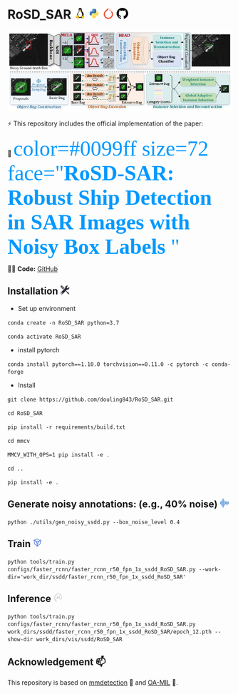 # RoSD_SAR    <img src="images/linux-original.svg" width="5%">  <img src="images/python-original.svg" width="5%">  <img src="images/pytorch-icon.svg" width="5%">  <img src="images/github.svg" width="5%">

![image text](https://github.com/douling843/RoSD_SAR/blob/main/images/fig3.jpg)  


⚡   This repository includes the official implementation of the paper:  

👋  <font color=#0099ff size=7 face="黑体">color=#0099ff size=72 face="**RoSD-SAR: Robust Ship Detection in SAR Images with Noisy Box Labels** "</font>

👨‍💻   **Code:** [GitHub](https://github.com/douling843/RoSD_SAR/edit/main)


## Installation  <img src="images/Installation.svg" width="4%">


- <span> Set up environment


`conda create -n RoSD_SAR python=3.7`  

`conda activate RoSD_SAR`

- <span> install pytorch
 
`conda install pytorch==1.10.0 torchvision==0.11.0 -c pytorch -c conda-forge`

- <span> Install
  
`git clone https://github.com/douling843/RoSD_SAR.git`  

`cd RoSD_SAR`  

`pip install -r requirements/build.txt`  

`cd mmcv`  

`MMCV_WITH_OPS=1 pip install -e .`  

`cd ..`  

`pip install -e .`


##  Generate noisy annotations: (e.g., 40% noise)  <img src="images/noisy.svg" width="4%">
`python ./utils/gen_noisy_ssdd.py --box_noise_level 0.4`

## Train <img src="images/train.svg" width="4%">
`python tools/train.py configs/faster_rcnn/faster_rcnn_r50_fpn_1x_ssdd_RoSD_SAR.py --work-dir='work_dir/ssdd/faster_rcnn_r50_fpn_1x_ssdd_RoSD_SAR'` 

## Inference   <img src="images/inf.svg" width="4%">
`python tools/train.py configs/faster_rcnn/faster_rcnn_r50_fpn_1x_ssdd_RoSD_SAR.py  work_dirs/ssdd/faster_rcnn_r50_fpn_1x_ssdd_RoSD_SAR/epoch_12.pth --show-dir work_dirs/vis/ssdd/RoSD_SAR`


## Acknowledgement  📫

This repository is based on [mmdetection](https://github.com/open-mmlab/mmdetection) 🤝  and [OA-MIL](https://github.com/cxliu0/OA-MIL) 👯.



